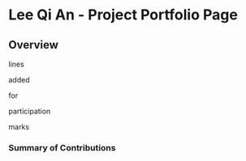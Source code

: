 # Lee Qi An - Project Portfolio Page

## Overview
lines

added

for

participation

marks


### Summary of Contributions